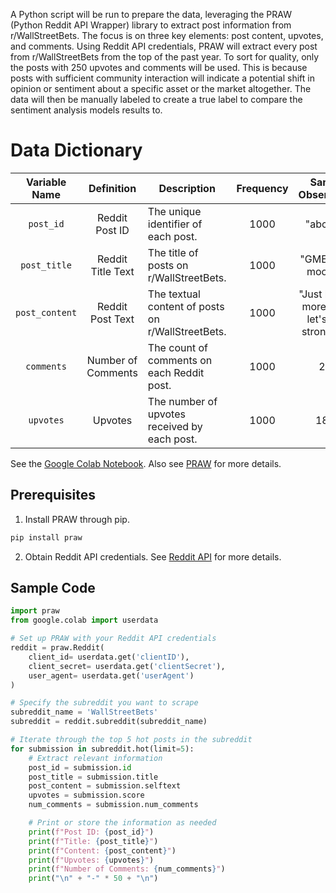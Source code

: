 A Python script will be run to prepare the data, leveraging the PRAW (Python Reddit API Wrapper) library to extract post information from r/WallStreetBets. The focus is on three key elements: post content, upvotes, and comments. Using Reddit API credentials, PRAW will extract every post from r/WallStreetBets from the top of the past year. To sort for quality, only the posts with 250 upvotes and comments will be used. This is because posts with sufficient community interaction will indicate a potential shift in opinion or sentiment about a specific asset or the market altogether. The data will then be manually labeled to create a true label to compare the sentiment analysis models results to.

# Data Dictionary

| Variable Name   | Definition           | Description                                    | Frequency | Sample Observation                                      | Type      |
|:---------------:|:---------------------:|-----------------------------------------------|:---------:|:--------------------------------------------------------:|:---------:|
| `post_id`       | Reddit Post ID        | The unique identifier of each post.            | 1000      | "abc123"                                                 | String    |
| `post_title`    | Reddit Title Text      | The title of posts on r/WallStreetBets.        | 1000      | "GME to the moon! 🚀"                                     | String    |
| `post_content`  | Reddit Post Text      | The textual content of posts on r/WallStreetBets. | 1000    | "Just bought more AMC, let's hold strong! 💎🙌"           | String    |
| `comments`      | Number of Comments    | The count of comments on each Reddit post.      | 1000      | 235                                                      | Numeric   |
| `upvotes`       | Upvotes               | The number of upvotes received by each post.    | 1000      | 1879                                                     | Numeric   |


See the [Google Colab Notebook](https://github.com/Rising-Stars-by-Sunshine/Stats_201_AlbertLi/blob/main/data/STATS_201_ajl128_data_query.ipynb). Also see [PRAW](https://praw.readthedocs.io/en/stable/) for more details.

## Prerequisites

1. Install PRAW through pip.
```python
pip install praw
```
2. Obtain Reddit API credentials. See [Reddit API](https://www.reddit.com/dev/api/) for more details.

## Sample Code

```python
import praw
from google.colab import userdata

# Set up PRAW with your Reddit API credentials
reddit = praw.Reddit(
    client_id= userdata.get('clientID'),
    client_secret= userdata.get('clientSecret'),
    user_agent= userdata.get('userAgent')
)

# Specify the subreddit you want to scrape
subreddit_name = 'WallStreetBets'
subreddit = reddit.subreddit(subreddit_name)

# Iterate through the top 5 hot posts in the subreddit
for submission in subreddit.hot(limit=5):
    # Extract relevant information
    post_id = submission.id
    post_title = submission.title
    post_content = submission.selftext
    upvotes = submission.score
    num_comments = submission.num_comments

    # Print or store the information as needed
    print(f"Post ID: {post_id}")
    print(f"Title: {post_title}")
    print(f"Content: {post_content}")
    print(f"Upvotes: {upvotes}")
    print(f"Number of Comments: {num_comments}")
    print("\n" + "-" * 50 + "\n")
```
